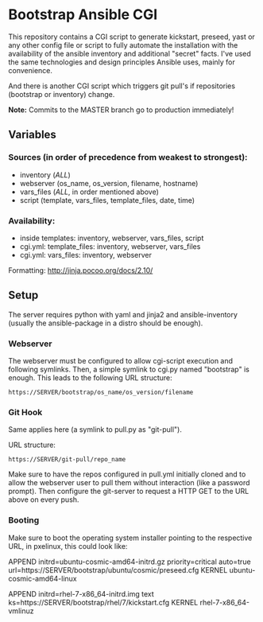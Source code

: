 # Bootstrap Ansible CGI

This repository contains a CGI script to generate kickstart, preseed,
yast or any other config file or script to fully automate the
installation with the availability of the ansible inventory and
additional "secret" facts. I've used the same technologies and design
principles Ansible uses, mainly for convenience.

And there is another CGI script which triggers git pull's if
repositories (bootstrap or inventory) change.

**Note:** Commits to the MASTER branch go to production immediately!

## Variables

### Sources (in order of precedence from weakest to strongest):

- inventory (*ALL*)
- webserver (os_name, os_version, filename, hostname)
- vars_files (*ALL*, in order mentioned above)
- script (template, vars_files, template_files, date, time)

### Availability:

- inside templates:        inventory, webserver, vars_files, script
- cgi.yml: template_files: inventory, webserver, vars_files
- cgi.yml: vars_files:     inventory, webserver

Formatting: http://jinja.pocoo.org/docs/2.10/

## Setup

The server requires python with yaml and jinja2 and ansible-inventory
(usually the ansible-package in a distro should be enough).

### Webserver

The webserver must be configured to allow cgi-script execution and
following symlinks. Then, a simple symlink to cgi.py named
"bootstrap" is enough. This leads to the following URL structure:

    https://SERVER/bootstrap/os_name/os_version/filename

### Git Hook

Same applies here (a symlink to pull.py as "git-pull").

URL structure:

    https://SERVER/git-pull/repo_name

Make sure to have the repos configured in pull.yml initially cloned
and to allow the webserver user to pull them without interaction
(like a password prompt). Then configure the git-server to request
a HTTP GET to the URL above on every push.

### Booting

Make sure to boot the operating system installer pointing to the
respective URL, in pxelinux, this could look like:

   APPEND initrd=ubuntu-cosmic-amd64-initrd.gz priority=critical auto=true url=https://SERVER/bootstrap/ubuntu/cosmic/preseed.cfg
   KERNEL ubuntu-cosmic-amd64-linux

   APPEND initrd=rhel-7-x86_64-initrd.img text ks=https://SERVER/bootstrap/rhel/7/kickstart.cfg
   KERNEL rhel-7-x86_64-vmlinuz

